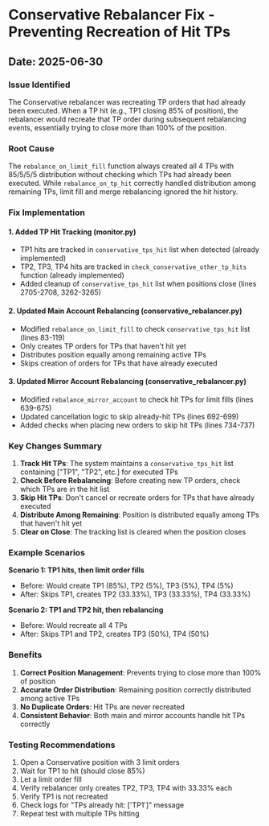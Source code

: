 # Conservative Rebalancer Fix - Preventing Recreation of Hit TPs

## Date: 2025-06-30

### Issue Identified
The Conservative rebalancer was recreating TP orders that had already been executed. When a TP hit (e.g., TP1 closing 85% of position), the rebalancer would recreate that TP order during subsequent rebalancing events, essentially trying to close more than 100% of the position.

### Root Cause
The `rebalance_on_limit_fill` function always created all 4 TPs with 85/5/5/5 distribution without checking which TPs had already been executed. While `rebalance_on_tp_hit` correctly handled distribution among remaining TPs, limit fill and merge rebalancing ignored the hit history.

### Fix Implementation

#### 1. Added TP Hit Tracking (monitor.py)
- TP1 hits are tracked in `conservative_tps_hit` list when detected (already implemented)
- TP2, TP3, TP4 hits are tracked in `check_conservative_other_tp_hits` function (already implemented)
- Added cleanup of `conservative_tps_hit` list when positions close (lines 2705-2708, 3262-3265)

#### 2. Updated Main Account Rebalancing (conservative_rebalancer.py)
- Modified `rebalance_on_limit_fill` to check `conservative_tps_hit` list (lines 83-119)
- Only creates TP orders for TPs that haven't hit yet
- Distributes position equally among remaining active TPs
- Skips creation of orders for TPs that have already executed

#### 3. Updated Mirror Account Rebalancing (conservative_rebalancer.py)
- Modified `rebalance_mirror_account` to check hit TPs for limit fills (lines 639-675)
- Updated cancellation logic to skip already-hit TPs (lines 692-699)
- Added checks when placing new orders to skip hit TPs (lines 734-737)

### Key Changes Summary

1. **Track Hit TPs**: The system maintains a `conservative_tps_hit` list containing ["TP1", "TP2", etc.] for executed TPs
2. **Check Before Rebalancing**: Before creating new TP orders, check which TPs are in the hit list
3. **Skip Hit TPs**: Don't cancel or recreate orders for TPs that have already executed
4. **Distribute Among Remaining**: Position is distributed equally among TPs that haven't hit yet
5. **Clear on Close**: The tracking list is cleared when the position closes

### Example Scenarios

**Scenario 1: TP1 hits, then limit order fills**
- Before: Would create TP1 (85%), TP2 (5%), TP3 (5%), TP4 (5%) 
- After: Skips TP1, creates TP2 (33.33%), TP3 (33.33%), TP4 (33.33%)

**Scenario 2: TP1 and TP2 hit, then rebalancing**
- Before: Would recreate all 4 TPs
- After: Skips TP1 and TP2, creates TP3 (50%), TP4 (50%)

### Benefits
1. **Correct Position Management**: Prevents trying to close more than 100% of position
2. **Accurate Order Distribution**: Remaining position correctly distributed among active TPs
3. **No Duplicate Orders**: Hit TPs are never recreated
4. **Consistent Behavior**: Both main and mirror accounts handle hit TPs correctly

### Testing Recommendations
1. Open a Conservative position with 3 limit orders
2. Wait for TP1 to hit (should close 85%)
3. Let a limit order fill
4. Verify rebalancer only creates TP2, TP3, TP4 with 33.33% each
5. Verify TP1 is not recreated
6. Check logs for "TPs already hit: ['TP1']" message
7. Repeat test with multiple TPs hitting